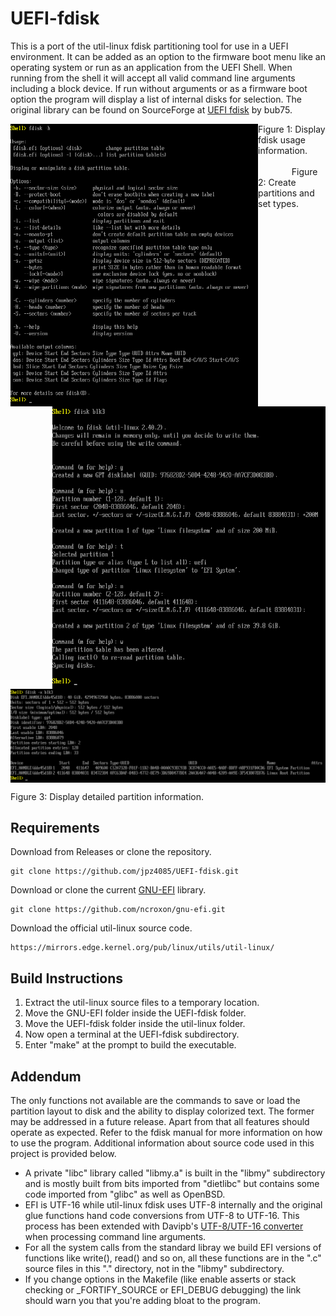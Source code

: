 # UEFI-fdisk

This is a port of the util-linux fdisk partitioning tool for use in a UEFI environment. It can be added as an option to the firmware boot menu like an operating system or run as an application from the UEFI Shell. When running from the shell it will accept all valid command line arguments including a block device. If run without arguments or as a firmware boot option the program will display a list of internal disks for selection. The original library can be found on SourceForge at [UEFI fdisk](https://sourceforge.net/projects/uefi-fdisk/) by bub75.

<img align="left" src="https://raw.githubusercontent.com/jpz4085/UEFI-fdisk/main/.github/images/fdisk_help.png" width=396 height=452/>

<img align="right" src="https://raw.githubusercontent.com/jpz4085/UEFI-fdisk/main/.github/images/fdisk_create.png" width=437 height=452/>

Figure 1: Display fdisk usage information. &emsp;&emsp;&emsp;&emsp;&emsp;&emsp;&emsp;&emsp;&emsp;&emsp;&nbsp;&nbsp;
Figure 2: Create partitions and set types.

<img align="center" src="https://raw.githubusercontent.com/jpz4085/UEFI-fdisk/main/.github/images/fdisk_details.png"/>

Figure 3: Display detailed partition information.

## Requirements

Download from Releases or clone the repository.
```
git clone https://github.com/jpz4085/UEFI-fdisk.git
```
Download or clone the current [GNU-EFI](https://github.com/ncroxon/gnu-efi) library.
```
git clone https://github.com/ncroxon/gnu-efi.git
```
Download the official util-linux source code.
```
https://mirrors.edge.kernel.org/pub/linux/utils/util-linux/
```

## Build Instructions

1. Extract the util-linux source files to a temporary location.
2. Move the GNU-EFI folder inside the UEFI-fdisk folder.
3. Move the UEFI-fdisk folder inside the util-linux folder.
4. Now open a terminal at the UEFI-fdisk subdirectory.
5. Enter "make" at the prompt to build the executable.

## Addendum

The only functions not available are the commands to save or load the partition layout to disk and the ability to display colorized text. The former may be addressed in a future release. Apart from that all features should operate as expected. Refer to the fdisk manual for more information on how to use the program. Additional information about source code used in this project is provided below.

- A private "libc" library called "libmy.a" is built in the "libmy" subdirectory and is mostly built from bits imported from "dietlibc" but contains some code imported from "glibc" as well as OpenBSD.
- EFI is UTF-16 while util-linux fdisk uses UTF-8 internally and the original glue functions hand code conversions from UTF-8 to UTF-16. This process has been extended with Davipb's [UTF-8/UTF-16 converter](https://github.com/Davipb/utf8-utf16-converter) when processing command line arguments.
- For all the system calls from the standard libray we build EFI versions of functions like write(), read() and so on, all these functions are in the ".c" source files in this "." directory, not in the "libmy" subdirectory.
- If you change options in the Makefile (like enable asserts or stack checking or _FORTIFY_SOURCE or EFI_DEBUG debugging) the link should warn you that you're adding bloat to the program.
